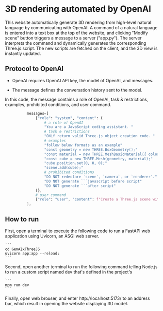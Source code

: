 # 3D rendering automated by OpenAI

This website automatically generate 3D rendering from high-level natural language by communicating with OpenAI.
A command of a natural language is entered into a text box at the top of the website, and clicking "Modify scene" button triggers a message to a server ("app.py"). The server interprets the command and dynamically generates the corresponding Three.js script. The new scripts are fetched on the client, and the 3D view is instantly updated. 

## Protocol to OpenAI

* OpenAI requires OpenAI API key, the model of OpenAI, and messages.

* The message defines the conversation history sent to the model. 

In this code, the message contains a role of OpenAI, task & restrictions, examples, prohibited conditions, and user command.

  ```Python
            messages=[
                {"role": "system", "content": (
                    # a role of OpenAI
                    "You are a JavaScript coding assistant. "
                    # task & restrictions
                    "ONLY return valid Three.js object creation code. "
                    # examples
                    "follow below formats as an example"
                    "const geometry = new THREE.BoxGeometry();"
                    "const material = new THREE.MeshBasicMaterial({ color: 0x00ff00 });"
                    "const cube = new THREE.Mesh(geometry, material);"
                    "cube.position.set(0, 0, 0);"
                    "scene.add(cube);"
                    # prohibited conditions
                    "DO NOT redeclare `scene`, `camera`, or `renderer`."
                    "DO NOT generate ```javascript before script"
                    "DO NOT generate ```after script"
                )},
                # user command
                {"role": "user", "content": f"Create a Three.js scene with: {user_command}"}
            ],
  ```

## How to run

First, open a terminal to execute the following code to run a FastAPI web application using Uvicorn, an ASGI web server. 

<pre><code>```
cd GenAIxThreeJS
uvicorn app:app --reload; 
``` </code></pre>

Second, open another terminal to run the following command telling Node.js to run a custom script named dev that's defined in the project's

<pre><code>```
npm run dev
``` </code></pre>

Finally, open web brouser, and enter http://localhost:5173/ to an address bar, which result in opening the website displaying 3D model.

  
